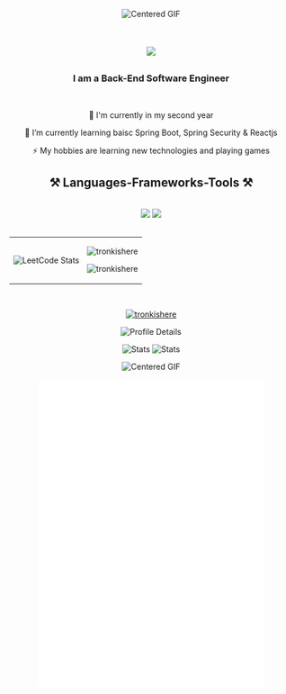 <p align="center">
  <img src="https://steamuserimages-a.akamaihd.net/ugc/1709660933254312726/649C006B7A8D8EE5420B99F1F7311DB19AB263AB/?imw=637&imh=358&ima=fit&impolicy=Letterbox&imcolor=%23000000&letterbox=true" alt="Centered GIF" style="max-width: 100%; height: auto;">
</p>
<h1 align="center">
    <img src="https://readme-typing-svg.herokuapp.com/?font=Righteous&size=35&center=true&vCenter=true&width=500&height=70&duration=4000&lines=Hi+There!+👋;+I'm+Trong;" />
</h1>

<h3 align="center">I am a Back-End Software Engineer</h3>

<br/>

<div align="center">
 
 🔭 I'm currently in my second year
 
 🌱 I’m currently learning baisc Spring Boot, Spring Security & Reactjs

⚡ My hobbies are learning new technologies and playing games

 </div>

<h2 align="center">⚒️ Languages-Frameworks-Tools ⚒️</h2>
<br/>
<div align="center">
    <img src="https://skillicons.dev/icons?i=react,bootstrap,html,css,vscode,github,git" />
    <img src="https://skillicons.dev/icons?i=spring,hibernate,java,idea,mysql" />
</div>

<br/>

<table style="width: 100%">
  <tr>
    <td>
      <img src="https://leetcard.jacoblin.cool/nguyenhuutrong11133?theme=dark&font=Roboto%20Flex&ext=activity" alt="LeetCode Stats" />
    </td>
    <td>
      <p align="center"><img src="https://github-readme-stats.vercel.app/api/top-langs?username=tronkishere&show_icons=true&theme=dark&locale=en&layout=compact" alt="tronkishere" /></p>
      <p align="center"><img src="https://github-readme-streak-stats.herokuapp.com/?user=tronkishere&theme=dark" alt="tronkishere" /></p>
    </td>
  </tr>
</table>


</br>
<p align="center"> <a href="https://github.com/ryo-ma/github-profile-trophy"><img src="https://github-profile-trophy.vercel.app/?username=tronkishere&theme=dracula" alt="tronkishere" /></a> </p>

<p align="center">
  <img src="http://github-profile-summary-cards.vercel.app/api/cards/profile-details?username=TronkIsHere&theme=2077" alt="Profile Details" style="max-width: 45%;">
</p>

<p align="center">
    <img src="http://github-profile-summary-cards.vercel.app/api/cards/productive-time?username=TronkIsHere&theme=2077" alt="Stats" style="max-width: 45%;">
  <img src="http://github-profile-summary-cards.vercel.app/api/cards/stats?username=TronkIsHere&theme=2077" alt="Stats" style="max-width: 45%;">
</p>

<p align="center">
<img src="https://safebooru.org//images/4426/25fe65cbd2f79138d845887dcf2fdbe472fdc439.gif" alt="Centered GIF" style="max-width: 100%; height: auto;">
</p>

</div>

<div align="center">
  <img src="https://raw.githubusercontent.com/TronkIsHere/TronkIsHere/master/github-metrics.svg" alt="Metrics" width="400""/>
</div>
